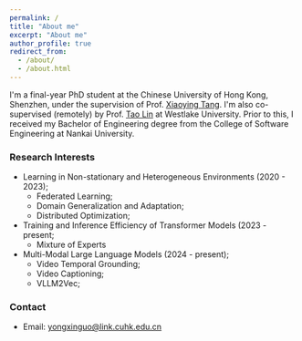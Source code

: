 ```yaml
---
permalink: /
title: "About me"
excerpt: "About me"
author_profile: true
redirect_from: 
  - /about/
  - /about.html
---
```


I'm a final-year PhD student at the Chinese University of Hong Kong, Shenzhen, under the supervision of Prof. [Xiaoying Tang](https://sse.cuhk.edu.cn/en/faculty/tangxiaoying). I'm also co-supervised (remotely) by Prof. [Tao Lin](https://tlin-taolin.github.io/) at Westlake University. Prior to this, I received my Bachelor of Engineering degree from the College of Software Engineering at Nankai University.

### Research Interests

- Learning in Non-stationary and Heterogeneous Environments (2020 - 2023);
  - Federated Learning;
  - Domain Generalization and Adaptation;
  - Distributed Optimization;
- Training and Inference Efficiency of Transformer Models (2023 - present;
  - Mixture of Experts
- Multi-Modal Large Language Models (2024 - present);
  - Video Temporal Grounding;
  - Video Captioning;
  - VLLM2Vec;

### Contact
- Email: yongxinguo@link.cuhk.edu.cn




